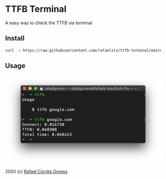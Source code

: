 # TTFB Terminal

A easy way to check the TTFB via terminal

## Install

```bash
curl -s https://raw.githubusercontent.com/rafaelstz/ttfb-terminal/master/setup-ttfb
```

## Usage

![TTFB via terminal](ttfb-terminal.png)

2020 (c) [Rafael Corrêa Gomes](https://github.com/rafaelstz)